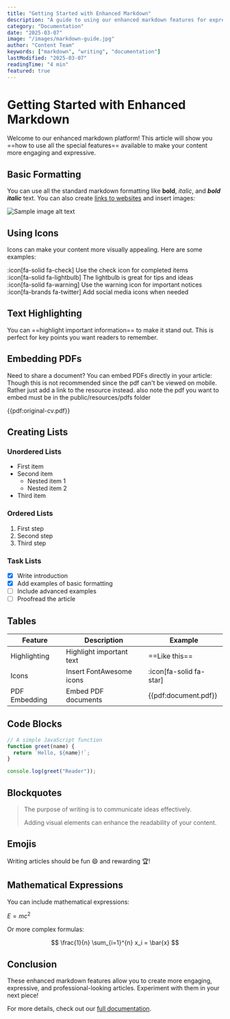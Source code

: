 ```yaml
---
title: "Getting Started with Enhanced Markdown"
description: "A guide to using our enhanced markdown features for expressive articles"
category: "Documentation"
date: "2025-03-07"
image: "/images/markdown-guide.jpg"
author: "Content Team"
keywords: ["markdown", "writing", "documentation"]
lastModified: "2025-03-07"
readingTime: "4 min"
featured: true
---
```


# Getting Started with Enhanced Markdown

Welcome to our enhanced markdown platform! This article will show you ==how to use all the special features== available to make your content more engaging and expressive.

## Basic Formatting

You can use all the standard markdown formatting like **bold**, *italic*, and ***bold italic*** text. You can also create [links to websites](https://example.com) and insert images:

![Sample image alt text](/images/sample.jpg "Sample image title")

## Using Icons

Icons can make your content more visually appealing. Here are some examples:

:icon[fa-solid fa-check] Use the check icon for completed items  
:icon[fa-solid fa-lightbulb] The lightbulb is great for tips and ideas  
:icon[fa-solid fa-warning] Use the warning icon for important notices  
:icon[fa-brands fa-twitter] Add social media icons when needed  

## Text Highlighting

You can ==highlight important information== to make it stand out. This is perfect for key points you want readers to remember.

## Embedding PDFs

Need to share a document? You can embed PDFs directly in your article: Though this is not recommended since the pdf can't be viewed on mobile. Rather just add a link to the resource instead. also note the pdf you want to embed must be in the public/resources/pdfs folder

{{pdf:original-cv.pdf}}

## Creating Lists

### Unordered Lists

- First item
- Second item
  - Nested item 1
  - Nested item 2
- Third item

### Ordered Lists

1. First step
2. Second step
3. Third step

### Task Lists

- [x] Write introduction
- [x] Add examples of basic formatting
- [ ] Include advanced examples
- [ ] Proofread the article

## Tables

| Feature | Description | Example |
|---------|-------------|---------|
| Highlighting | Highlight important text | ==Like this== |
| Icons | Insert FontAwesome icons | :icon[fa-solid fa-star] |
| PDF Embedding | Embed PDF documents | {{pdf:document.pdf}} |

## Code Blocks

```javascript
// A simple JavaScript function
function greet(name) {
  return `Hello, ${name}!`;
}

console.log(greet("Reader"));
```

## Blockquotes

> The purpose of writing is to communicate ideas effectively.
>
> Adding visual elements can enhance the readability of your content.

## Emojis

Writing articles should be fun :smile: and rewarding :trophy:!

## Mathematical Expressions

You can include mathematical expressions:

$E = mc^2$

Or more complex formulas:

$$
\frac{1}{n} \sum_{i=1}^{n} x_i = \bar{x}
$$

## Conclusion

These enhanced markdown features allow you to create more engaging, expressive, and professional-looking articles. Experiment with them in your next piece!

For more details, check out our [full documentation](/resources/markdown-guide).